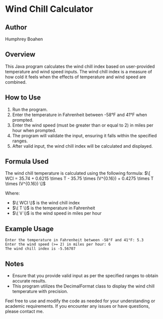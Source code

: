 # Wind Chill Calculator

## Author
Humphrey Boahen

## Overview
This Java program calculates the wind chill index based on user-provided temperature and wind speed inputs. The wind chill index is a measure of how cold it feels when the effects of temperature and wind speed are combined.

## How to Use
1. Run the program.
2. Enter the temperature in Fahrenheit between -58°F and 41°F when prompted.
3. Enter the wind speed (must be greater than or equal to 2) in miles per hour when prompted.
4. The program will validate the input, ensuring it falls within the specified ranges.
5. After valid input, the wind chill index will be calculated and displayed.

## Formula Used
The wind chill temperature is calculated using the following formula:
$\[ WCI = 35.74 + 0.6215 \times T - 35.75 \times (V^{0.16}) + 0.4275 \times T \times (V^{0.16}) \]$

Where:
- $\( WCI \)$ is the wind chill index
- $\( T \)$ is the temperature in Fahrenheit
- $\( V \)$ is the wind speed in miles per hour

## Example Usage
```
Enter the temperature in Fahrenheit between -58°F and 41°F: 5.3
Enter the wind speed (>= 2) in miles per hour: 6
The wind chill index is -5.56707
```

## Notes
- Ensure that you provide valid input as per the specified ranges to obtain accurate results.
- This program utilizes the DecimalFormat class to display the wind chill temperature with precision.

Feel free to use and modify the code as needed for your understanding or academic requirements. If you encounter any issues or have questions, please contact me.
